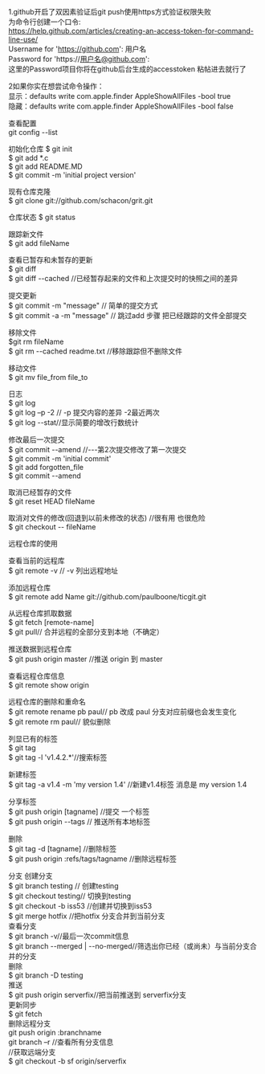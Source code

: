 1.github开启了双因素验证后git push使用https方式验证权限失败          
为命令行创建一个口令:    
https://help.github.com/articles/creating-an-access-token-for-command-line-use/  
Username for 'https://github.com': 用户名  
Password for 'https://用户名@github.com':   
这里的Password项目你将在github后台生成的accesstoken 粘帖进去就行了

2如果你实在想尝试命令操作：​   
显示：defaults write com.apple.finder AppleShowAllFiles -bool true   
隐藏：defaults write com.apple.finder AppleShowAllFiles -bool false 


查看配置    
git config --list

初始化仓库
$ git init  
$ git add *.c  
$ git add README.MD  
$ git commit -m 'initial project version'
	
现有仓库克隆  
$ git clone git://github.com/schacon/grit.git
	
仓库状态
$ git status

跟踪新文件  
$ git add fileName

查看已暂存和未暂存的更新  
$ git diff  
$ git diff --cached  //已经暂存起来的文件和上次提交时的快照之间的差异
	
提交更新  
$ git commit -m "message" // 简单的提交方式  
$ git commit -a -m "message" // 跳过add 步骤 把已经跟踪的文件全部提交
	
移除文件  
$git rm fileName  
$ git rm --cached readme.txt //移除跟踪但不删除文件


移动文件  
$ git mv file_from file_to
	
日志  
$ git log  
$ git log –p -2 // -p 提交内容的差异  -2最近两次  
$ git log --stat//显示简要的增改行数统计  
	
修改最后一次提交  
$ git commit --amend //---第2次提交修改了第一次提交  
$ git commit -m 'initial commit'  
$ git add forgotten_file  
$ git commit --amend   
	
取消已经暂存的文件  
$ git reset HEAD fileName

取消对文件的修改(回退到以前未修改的状态) //很有用 也很危险  
 $ git checkout -- fileName
 
远程仓库的使用

查看当前的远程库  
$ git remote -v // -v 列出远程地址
	
添加远程仓库  
$ git remote add Name git://github.com/paulboone/ticgit.git
	
从远程仓库抓取数据  
$ git fetch [remote-name]  
$ git pull// 合并远程的全部分支到本地（不确定）
	
推送数据到远程仓库  
$ git push origin master //推送 origin 到 master
	
查看远程仓库信息    
$ git remote show origin
	
远程仓库的删除和重命名    
$ git remote rename pb paul// pb 改成 paul  分支对应前缀也会发生变化  
$ git remote rm paul// 貌似删除  

列显已有的标签  
$ git tag  
$ git tag -l 'v1.4.2.*'//搜索标签  
	
新建标签  
$ git tag -a v1.4 -m 'my version 1.4' //新建v1.4标签 消息是 my version 1.4
	
分享标签  
$ git push origin [tagname] //提交 一个标签  
$ git push origin --tags // 推送所有本地标签  
        
删除  
$ git tag -d [tagname] //删除标签  
$ git push origin :refs/tags/tagname //删除远程标签

分支
创建分支  
$ git branch testing // 创建testing  
$ git checkout testing// 切换到testing  
$ git checkout -b iss53 //创建并切换到iss53  
$ git merge hotfix //把hotfix 分支合并到当前分支 	
查看分支  
$ git branch -v//最后一次commit信息  
$ git branch --merged | --no-merged//筛选出你已经（或尚未）与当前分支合并的分支  
 删除  
 $ git branch -D testing  
推送  
$ git push origin serverfix//把当前推送到 serverfix分支  
更新同步  
$ git fetch  
删除远程分支  
git push origin :branchname  
git branch  –r //查看所有分支信息  
//获取远端分支  
$ git checkout -b sf origin/serverfix